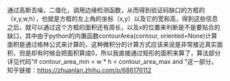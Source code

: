 通过高斯去噪，二值化，调用边缘检测函数，从而得到验证码缺口的方框的（x,y,w,h），也就是方框的左上角的坐标（x,y）以及它的宽和高，得到这些信息之后，就可以通过这个方框的面积还有周长，以及x的位置来判断是不是要贴合的缺口，其中由于python的内置函数contourArea(contour, oriented=None)计算面积是通过格林公式来计算的，这种微积分的计算方式应该来说是非常接近真实面积，但是却有时候会把面积算成0，所以我直接通过矩形的面积来算了，算法部分详见代码“if contour_area_min < w * h < contour_area_max and ”这一部分。
知乎链接：https://zhuanlan.zhihu.com/p/686176112
